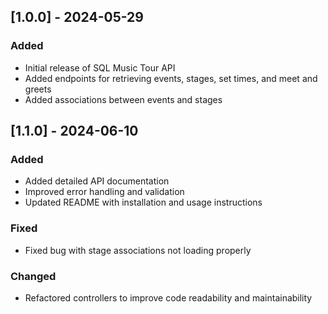 ## [1.0.0] - 2024-05-29
### Added
- Initial release of SQL Music Tour API
- Added endpoints for retrieving events, stages, set times, and meet and greets
- Added associations between events and stages

## [1.1.0] - 2024-06-10
### Added
- Added detailed API documentation
- Improved error handling and validation
- Updated README with installation and usage instructions

### Fixed
- Fixed bug with stage associations not loading properly

### Changed
- Refactored controllers to improve code readability and maintainability